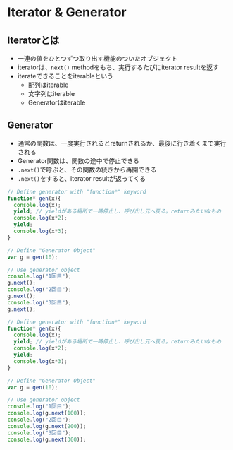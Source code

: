 # Iterator & Generator


## Iteratorとは
- 一連の値をひとつずつ取り出す機能のついたオブジェクト
- iteratorは、`next()` methodをもち、実行するたびにiterator resultを返す
- iterateできることをiterableという
    - 配列はiterable
    - 文字列はiterable
    - Generatorはiterable



## Generator

- 通常の関数は、一度実行されるとreturnされるか、最後に行き着くまで実行される
- Generator関数は、関数の途中で停止できる
- `.next()`で呼ぶと、その関数の続きから再開できる
- `.next()`をすると、iterator resultが返ってくる

```js
// Define generator with "function*" keyword
function* gen(x){
  console.log(x);
  yield; // yieldがある場所で一時停止し、呼び出し元へ戻る。returnみたいなもの
  console.log(x*2);
  yield;
  console.log(x*3);
}

// Define "Generator Object"
var g = gen(10);

// Use generator object
console.log("1回目");
g.next(); 
console.log("2回目");
g.next();
console.log("3回目");
g.next();
```

```js
// Define generator with "function*" keyword
function* gen(x){
  console.log(x);
  yield; // yieldがある場所で一時停止し、呼び出し元へ戻る。returnみたいなもの
  console.log(x*2);
  yield;
  console.log(x*3);
}

// Define "Generator Object"
var g = gen(10);

// Use generator object
console.log("1回目");
console.log(g.next(100)); 
console.log("2回目");
console.log(g.next(200));
console.log("3回目");
console.log(g.next(300));

```

